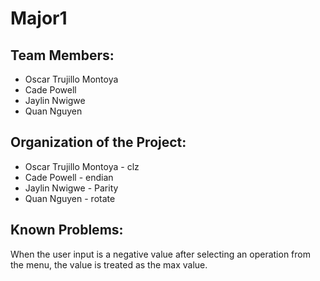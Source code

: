 # Major1

## Team Members:
- Oscar Trujillo Montoya
- Cade Powell
- Jaylin Nwigwe
- Quan Nguyen

## Organization of the Project:
- Oscar Trujillo Montoya - clz
- Cade Powell - endian
- Jaylin Nwigwe - Parity
- Quan Nguyen - rotate


## Known Problems:

When the user input is a negative value after selecting an operation from the menu, the value is treated as the max value. 
